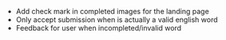 - Add check mark in completed images for the landing page
- Only accept submission when is actually a valid english word
- Feedback for user when incompleted/invalid word
